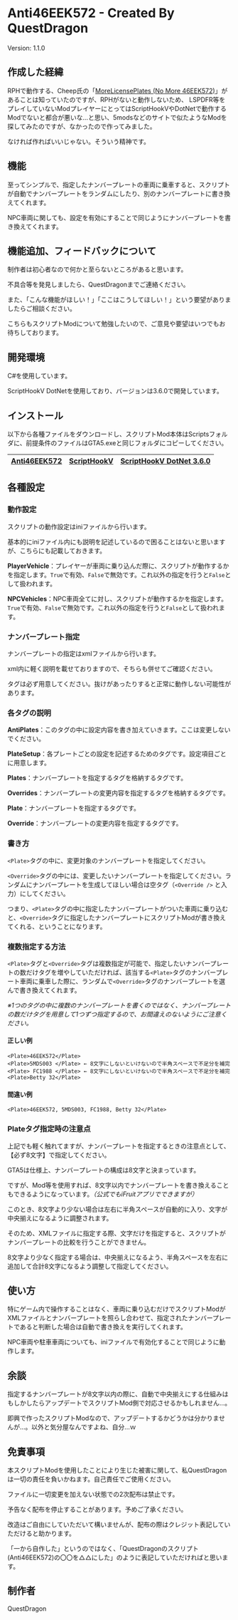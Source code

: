 # Anti46EEK572 - Created By QuestDragon
Version: 1.1.0
## 作成した経緯
RPHで動作する、Cheep氏の「[MoreLicensePlates (No More 46EEK572)](https://www.gta5-mods.com/scripts/morelicenceplates-rph-no-more-annoying-42eek572)」があることは知っていたのですが、RPHがないと動作しないため、
LSPDFR等をプレイしていないModプレイヤーにとってはScriptHookVやDotNetで動作するModでないと都合が悪いな…と思い、5modsなどのサイトで似たようなModを探してみたのですが、なかったので作ってみました。

なければ作ればいいじゃない。そういう精神です。

## 機能
至ってシンプルで、指定したナンバープレートの車両に乗車すると、スクリプトが自動でナンバープレートをランダムにしたり、別のナンバープレートに書き換えてくれます。

NPC車両に関しても、設定を有効にすることで同じようにナンバープレートを書き換えてくれます。

## 機能追加、フィードバックについて
制作者は初心者なので何かと至らないところがあると思います。

不具合等を発見しましたら、QuestDragonまでご連絡ください。

また、「こんな機能がほしい！」「ここはこうしてほしい！」という要望がありましたらご相談ください。

こちらもスクリプトModについて勉強したいので、ご意見や要望はいつでもお待ちしております。

## 開発環境
C#を使用しています。

ScriptHookV DotNetを使用しており、バージョンは3.6.0で開発しています。

## インストール
以下から各種ファイルをダウンロードし、スクリプトMod本体はScriptsフォルダに、前提条件のファイルはGTA5.exeと同じフォルダにコピーしてください。

| [Anti46EEK572](https://github.com/QuestDragon/GTAV_Anti46EEK572/releases/latest/download/Anti46EEK572.zip) | [ScriptHookV](http://dev-c.com/gtav/scripthookv/) | [ScriptHookV DotNet 3.6.0](https://github.com/scripthookvdotnet/scripthookvdotnet/releases/latest) |
| ------------- | ------------- | ------------- | 

## 各種設定
### 動作設定
スクリプトの動作設定はiniファイルから行います。

基本的にiniファイル内にも説明を記述しているので困ることはないと思いますが、こちらにも記載しておきます。

**PlayerVehicle**：プレイヤーが車両に乗り込んだ際に、スクリプトが動作するかを指定します。`True`で有効、`False`で無効です。これ以外の指定を行うと`False`として扱われます。

**NPCVehicles**：NPC車両全てに対し、スクリプトが動作するかを指定します。`True`で有効、`False`で無効です。これ以外の指定を行うと`False`として扱われます。

### ナンバープレート指定
ナンバープレートの指定はxmlファイルから行います。

xml内に軽く説明を載せておりますので、そちらも併せてご確認ください。

タグは必ず用意してください。抜けがあったりすると正常に動作しない可能性があります。

### 各タグの説明
**AntiPlates**：このタグの中に設定内容を書き加えていきます。ここは変更しないでください。

**PlateSetup**：各プレートごとの設定を記述するためのタグです。設定項目ごとに用意します。

**Plates**：ナンバープレートを指定するタグを格納するタグです。

**Overrides**：ナンバープレートの変更内容を指定するタグを格納するタグです。

**Plate**：ナンバープレートを指定するタグです。

**Override**：ナンバープレートの変更内容を指定するタグです。

### 書き方

`<Plate>`タグの中に、変更対象のナンバープレートを指定してください。

`<Override>`タグの中には、変更したいナンバープレートを指定してください。ランダムにナンバープレートを生成してほしい場合は空タグ（`<Override />` と入力）にしてください。

つまり、`<Plate>`タグの中に指定したナンバープレートがついた車両に乗り込むと、`<Override>`タグに指定したナンバープレートにスクリプトModが書き換えてくれる、ということになります。

### 複数指定する方法
`<Plate>`タグと`<Override>`タグは複数指定が可能で、指定したいナンバープレートの数だけタグを増やしていただければ、該当する`<Plate>`タグのナンバープレート車両に乗車した際に、ランダムで`<Override>`タグのナンバープレートを選んで書き換えてくれます。

*※1つのタグの中に複数のナンバープレートを書くのではなく、ナンバープレートの数だけタグを用意して1つずつ指定するので、お間違えのないようにご注意ください。*

#### 正しい例

```
<Plate>46EEK572</Plate>
<Plate>5MDS003 </Plate> ← 8文字にしないといけないので半角スペースで不足分を補完
<Plate> FC1988 </Plate> ← 8文字にしないといけないので半角スペースで不足分を補完
<Plate>Betty 32</Plate>
```

#### 間違い例

```
<Plate>46EEK572, 5MDS003, FC1988, Betty 32</Plate>
```

### Plateタグ指定時の注意点

上記でも軽く触れてますが、ナンバープレートを指定するときの注意点として、【必ず8文字】で指定してください。

GTA5は仕様上、ナンバープレートの構成は8文字と決まっています。

ですが、Mod等を使用すれば、8文字以内でナンバープレートを書き換えることもできるようになっています。*（公式でもiFruitアプリでできますが）*

このとき、8文字より少ない場合は左右に半角スペースが自動的に入り、文字が中央揃えになるように調整されます。

そのため、XMLファイルに指定する際、文字だけを指定すると、スクリプトがナンバープレートの比較を行うことができません。

8文字より少なく指定する場合は、中央揃えになるよう、半角スペースを左右に追加して合計8文字になるよう調整して指定してください。

## 使い方

特にゲーム内で操作することはなく、車両に乗り込むだけでスクリプトModがXMLファイルとナンバープレートを照らし合わせて、指定されたナンバープレートであると判断した場合は自動で書き換えを実行してくれます。

NPC車両や駐車車両についても、iniファイルで有効化することで同じように動作します。

## 余談

指定するナンバープレートが8文字以内の際に、自動で中央揃えにする仕組みはもしかしたらアップデートでスクリプトMod側で対応させるかもしれません…。

即興で作ったスクリプトModなので、アップデートするかどうかは分かりませんが…。以外と気分屋なんですよね、自分…ｗ

## 免責事項
本スクリプトModを使用したことにより生じた被害に関して、私QuestDragonは一切の責任を負いかねます。自己責任でご使用ください。

ファイルに一切変更を加えない状態での2次配布は禁止です。

予告なく配布を停止することがあります。予めご了承ください。

改造はご自由にしていただいて構いませんが、配布の際はクレジット表記していただけると助かります。

「一から自作した」というのではなく、「QuestDragonのスクリプト(Anti46EEK572)の〇〇を△△にした」のように表記していただければと思います。

## 制作者
QuestDragon
